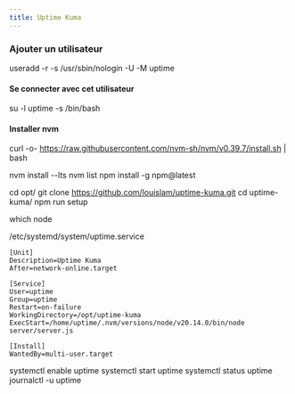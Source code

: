 ```yaml
---
title: Uptime Kuma
---
```


### Ajouter un utilisateur

useradd -r -s /usr/sbin/nologin -U -M uptime

#### Se connecter avec cet utilisateur

su -l uptime -s /bin/bash

#### Installer nvm

curl -o- https://raw.githubusercontent.com/nvm-sh/nvm/v0.39.7/install.sh | bash

nvm install --lts
nvm list
npm install -g npm@latest

cd opt/
git clone https://github.com/louislam/uptime-kuma.git
cd uptime-kuma/
npm run setup

which node

/etc/systemd/system/uptime.service

```
[Unit]
Description=Uptime Kuma
After=network-online.target

[Service]
User=uptime
Group=uptime
Restart=on-failure
WorkingDirectory=/opt/uptime-kuma
ExecStart=/home/uptime/.nvm/versions/node/v20.14.0/bin/node server/server.js

[Install]
WantedBy=multi-user.target
```

systemctl enable uptime
systemctl start uptime
systemctl status uptime
journalctl -u uptime
